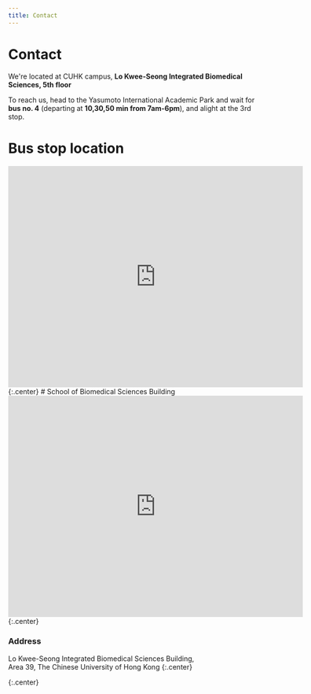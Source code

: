 ```yaml
---
title: Contact
---
```


# <i class="fas fa-envelope"></i>Contact

We're located at CUHK campus, **Lo Kwee-Seong Integrated Biomedical Sciences, 5th floor**

To reach us, head to the Yasumoto International Academic Park and wait for **bus no. 4** (departing
at **10,30,50 min from 7am-6pm**), and alight at the 3rd stop.

# Bus stop location
<iframe src="https://www.google.com/maps/embed?pb=!1m14!1m8!1m3!1d3688.0394484387793!2d114.203944!3d22.427541!3m2!1i1024!2i768!4f13.1!3m3!1m2!1s0x0%3A0x76b8a204e365257f!2sSchool%20of%20Biomedical%20Sciences%2C%20The%20Chinese%20University%20of%20Hong%20Kong!5e0!3m2!1sen!2shk!4v1612270762418!5m2!1sen!2shk" width="600" height="450" frameborder="0" style="border:0;" allowfullscreen="" aria-hidden="false" tabindex="0"></iframe>
{:.center}
# School of Biomedical Sciences Building
<iframe src="https://www.google.com/maps/embed?pb=!1m14!1m8!1m3!1d3688.0394484387793!2d114.203944!3d22.427541!3m2!1i1024!2i768!4f13.1!3m3!1m2!1s0x0%3A0x76b8a204e365257f!2sSchool%20of%20Biomedical%20Sciences%2C%20The%20Chinese%20University%20of%20Hong%20Kong!5e0!3m2!1sen!2shk!4v1612271411258!5m2!1sen!2shk" width="600" height="450" frameborder="0" style="border:0;" allowfullscreen="" aria-hidden="false" tabindex="0"></iframe>
{:.center}
<!--
{%
  include figure.html
  image="images/photo.jpg"
  width="100%"
  caption="The Center for Wit and Sagacity"
%}
-->

<!-- section break -->

### Address

Lo Kwee-Seong Integrated Biomedical Sciences Building,  
Area 39, The Chinese University of Hong Kong
{:.center}

{:.center}
